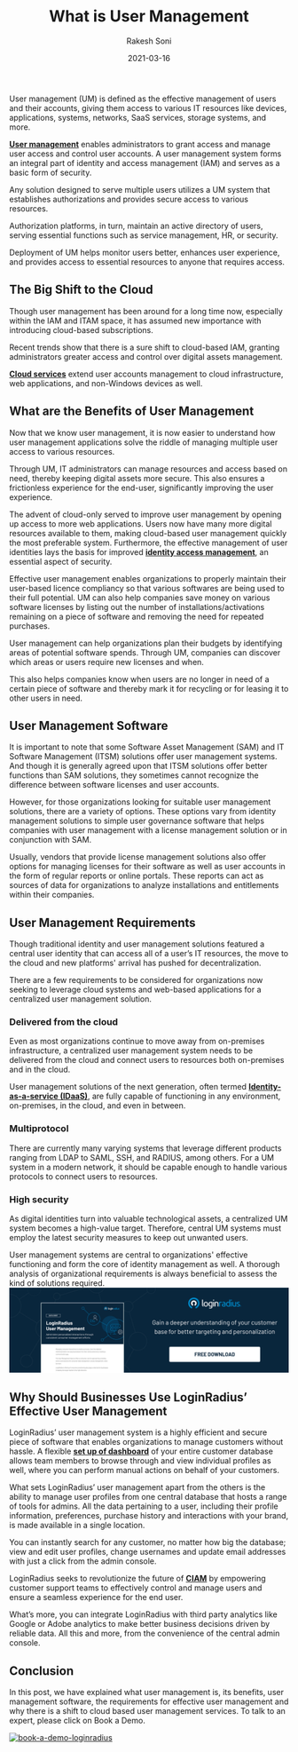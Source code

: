 ﻿---
title: "What is User Management"
date: "2021-03-16"
coverImage: "what-is-user-management-loginradius.jpg"
tags: ["customer-experience"]
featured: false 
author: "Rakesh Soni"
description: "Though user management has been around for a long time now, especially within the IAM and ITAM space, it has assumed new importance with introducing cloud-based subscriptions. Recent trends show that there is a sure shift to cloud-based IAM, granting administrators greater access and control over digital assets management."
metatitle: "What is User Management - LoginRadius"
metadescription: "Learn what is user management, its benefits, user management software, why there is a shift to cloud based user management services, and more."
---


User management (UM) is defined as the effective management of users and their accounts, giving them access to various IT resources like devices, applications, systems, networks, SaaS services, storage systems, and more.

  

**[User management](https://www.loginradius.com/user-management/)** enables administrators to grant access and manage user access and control user accounts. A user management system forms an integral part of identity and access management (IAM) and serves as a basic form of security.

  

Any solution designed to serve multiple users utilizes a UM system that establishes authorizations and provides secure access to various resources.

  

Authorization platforms, in turn, maintain an active directory of users, serving essential functions such as service management, HR, or security.

  

Deployment of UM helps monitor users better, enhances user experience, and provides access to essential resources to anyone that requires access.

## The Big Shift to the Cloud

Though user management has been around for a long time now, especially within the IAM and ITAM space, it has assumed new importance with introducing cloud-based subscriptions.

  

Recent trends show that there is a sure shift to cloud-based IAM, granting administrators greater access and control over digital assets management.

  

**[Cloud services](https://www.loginradius.com/multi-tenant-cloud/)** extend user accounts management to cloud infrastructure, web applications, and non-Windows devices as well.

## What are the Benefits of User Management

  

Now that we know user management, it is now easier to understand how user management applications solve the riddle of managing multiple user access to various resources.

  

Through UM, IT administrators can manage resources and access based on need, thereby keeping digital assets more secure. This also ensures a frictionless experience for the end-user, significantly improving the user experience.

  

The advent of cloud-only served to improve user management by opening up access to more web applications. Users now have many more digital resources available to them, making cloud-based user management quickly the most preferable system. Furthermore, the effective management of user identities lays the basis for improved **[identity access management](https://www.loginradius.com/blog/start-with-identity/2021/01/what-is-iam/)**, an essential aspect of security.

  

Effective user management enables organizations to properly maintain their user-based licence compliancy so that various softwares are being used to their full potential. UM can also help companies save money on various software licenses by listing out the number of installations/activations remaining on a piece of software and removing the need for repeated purchases.

  

User management can help organizations plan their budgets by identifying areas of potential software spends. Through UM, companies can discover which areas or users require new licenses and when.

  

This also helps companies know when users are no longer in need of a certain piece of software and thereby mark it for recycling or for leasing it to other users in need.

## User Management Software

  

It is important to note that some Software Asset Management (SAM) and IT Software Management (ITSM) solutions offer user management systems. And though it is generally agreed upon that ITSM solutions offer better functions than SAM solutions, they sometimes cannot recognize the difference between software licenses and user accounts.

  

However, for those organizations looking for suitable user management solutions, there are a variety of options. These options vary from identity management solutions to simple user governance software that helps companies with user management with a license management solution or in conjunction with SAM.

  

Usually, vendors that provide license management solutions also offer options for managing licenses for their software as well as user accounts in the form of regular reports or online portals. These reports can act as sources of data for organizations to analyze installations and entitlements within their companies.

## User Management Requirements

  

Though traditional identity and user management solutions featured a central user identity that can access all of a user’s IT resources, the move to the cloud and new platforms' arrival has pushed for decentralization.

  

There are a few requirements to be considered for organizations now seeking to leverage cloud systems and web-based applications for a centralized user management solution.

### Delivered from the cloud

Even as most organizations continue to move away from on-premises infrastructure, a centralized user management system needs to be delivered from the cloud and connect users to resources both on-premises and in the cloud.

  

User management solutions of the next generation, often termed **[Identity-as-a-service (IDaaS)](https://www.loginradius.com/blog/start-with-identity/2019/12/identity-as-a-service-for-business/)**, are fully capable of functioning in any environment, on-premises, in the cloud, and even in between.

  

### Multiprotocol

There are currently many varying systems that leverage different products ranging from LDAP to SAML, SSH, and RADIUS, among others. For a UM system in a modern network, it should be capable enough to handle various protocols to connect users to resources.

  

### High security

As digital identities turn into valuable technological assets, a centralized UM system becomes a high-value target. Therefore, central UM systems must employ the latest security measures to keep out unwanted users.

  

User management systems are central to organizations' effective functioning and form the core of identity management as well. A thorough analysis of organizational requirements is always beneficial to assess the kind of solutions required.
[![LoginRadius-User-Management](LoginRadius-User-Management.png)](https://www.loginradius.com/resource/loginradius-user-management-datasheet)

## Why Should Businesses Use LoginRadius’ Effective User Management

LoginRadius’ user management system is a highly efficient and secure piece of software that enables organizations to manage customers without hassle. A flexible **[set up of dashboard](https://www.loginradius.com/docs/developer/howto/dashboard-setup/)** of your entire customer database allows team members to browse through and view individual profiles as well, where you can perform manual actions on behalf of your customers.

What sets LoginRadius’ user management apart from the others is the ability to manage user profiles from one central database that hosts a range of tools for admins. All the data pertaining to a user, including their profile information, preferences, purchase history and interactions with your brand, is made available in a single location.

You can instantly search for any customer, no matter how big the database; view and edit user profiles, change usernames and update email addresses with just a click from the admin console.

LoginRadius seeks to revolutionize the future of **[CIAM](https://www.loginradius.com/blog/start-with-identity/2019/06/customer-identity-and-access-management/)** by empowering customer support teams to effectively control and manage users and ensure a seamless experience for the end user.

What’s more, you can integrate LoginRadius with third party analytics like Google or Adobe analytics to make better business decisions driven by reliable data. All this and more, from the convenience of the central admin console.

## Conclusion

In this post, we have explained what user management is, its benefits, user management software, the requirements for effective user management and why there is a shift to cloud based user management services. To talk to an expert, please click on Book a Demo. 

[![book-a-demo-loginradius](book-a-demo-loginradius.png)](https://www.loginradius.com/book-a-demo/)
